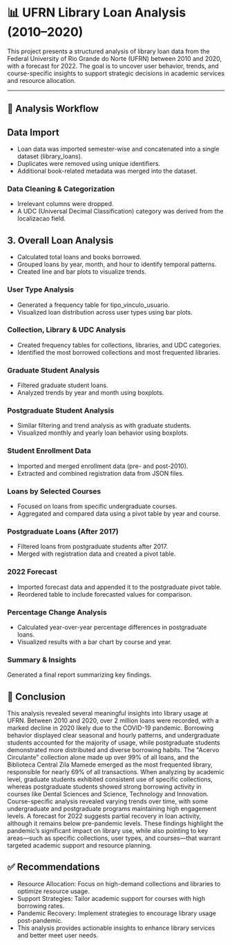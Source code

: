 # 📊 UFRN Library Loan Analysis (2010–2020)

This project presents a structured analysis of library loan data from the Federal University of Rio Grande do Norte (UFRN) between 2010 and 2020, with a forecast for 2022. The goal is to uncover user behavior, trends, and course-specific insights to support strategic decisions in academic services and resource allocation.

---
## 🔄 Analysis Workflow
## Data Import
- Loan data was imported semester-wise and concatenated into a single dataset (library_loans).
- Duplicates were removed using unique identifiers.
- Additional book-related metadata was merged into the dataset.

### Data Cleaning & Categorization
- Irrelevant columns were dropped.
- A UDC (Universal Decimal Classification) category was derived from the localizacao field.

## 3. Overall Loan Analysis
- Calculated total loans and books borrowed.
- Grouped loans by year, month, and hour to identify temporal patterns.
- Created line and bar plots to visualize trends.

### User Type Analysis
- Generated a frequency table for tipo_vinculo_usuario.
- Visualized loan distribution across user types using bar plots.

### Collection, Library & UDC Analysis
- Created frequency tables for collections, libraries, and UDC categories.
- Identified the most borrowed collections and most frequented libraries.
  
### Graduate Student Analysis
- Filtered graduate student loans.
- Analyzed trends by year and month using boxplots.

### Postgraduate Student Analysis
- Similar filtering and trend analysis as with graduate students.
- Visualized monthly and yearly loan behavior using boxplots.

### Student Enrollment Data
- Imported and merged enrollment data (pre- and post-2010).
- Extracted and combined registration data from JSON files.

### Loans by Selected Courses
- Focused on loans from specific undergraduate courses.
- Aggregated and compared data using a pivot table by year and course.

### Postgraduate Loans (After 2017)
- Filtered loans from postgraduate students after 2017.
- Merged with registration data and created a pivot table.

### 2022 Forecast
- Imported forecast data and appended it to the postgraduate pivot table.
- Reordered table to include forecasted values for comparison.

### Percentage Change Analysis
- Calculated year-over-year percentage differences in postgraduate loans.
- Visualized results with a bar chart by course and year.

### Summary & Insights
Generated a final report summarizing key findings.

## 📌 Conclusion
This analysis revealed several meaningful insights into library usage at UFRN. Between 2010 and 2020, over 2 million loans were recorded, with a marked decline in 2020 likely due to the COVID-19 pandemic. Borrowing behavior displayed clear seasonal and hourly patterns, and undergraduate students accounted for the majority of usage, while postgraduate students demonstrated more distributed and diverse borrowing habits. The "Acervo Circulante" collection alone made up over 99% of all loans, and the Biblioteca Central Zila Mamede emerged as the most frequented library, responsible for nearly 69% of all transactions. When analyzing by academic level, graduate students exhibited consistent use of specific collections, whereas postgraduate students showed strong borrowing activity in courses like Dental Sciences and Science, Technology and Innovation. Course-specific analysis revealed varying trends over time, with some undergraduate and postgraduate programs maintaining high engagement levels. A forecast for 2022 suggests partial recovery in loan activity, although it remains below pre-pandemic levels. These findings highlight the pandemic’s significant impact on library use, while also pointing to key areas—such as specific collections, user types, and courses—that warrant targeted academic support and resource planning.

## ✅ Recommendations
- Resource Allocation: Focus on high-demand collections and libraries to optimize resource usage.
- Support Strategies: Tailor academic support for courses with high borrowing rates.
- Pandemic Recovery: Implement strategies to encourage library usage post-pandemic.
- This analysis provides actionable insights to enhance library services and better meet user needs.

